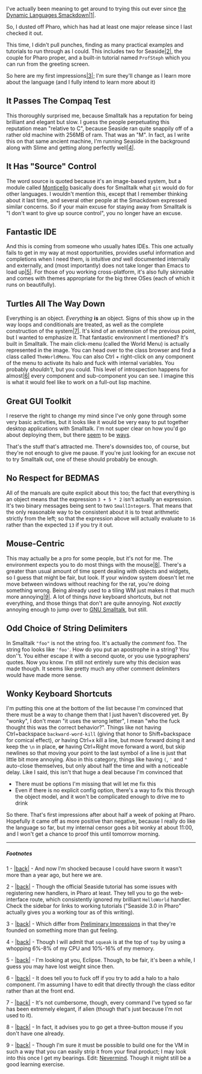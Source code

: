 I've actually been meaning to get around to trying this out ever since [the Dynamic Languages Smackdown](/article?name=language-smackdown.html)<a name="note-Wed-Feb-01-220959EST-2012"></a>[|1|](#foot-Wed-Feb-01-220959EST-2012).

So, I dusted off Pharo, which has had at least one major release since I last checked it out.

This time, I didn't pull punches, finding as many practical examples and tutorials to run through as I could. This includes two for Seaside<a name="note-Wed-Feb-01-221359EST-2012"></a>[|2|](#foot-Wed-Feb-01-221359EST-2012), the couple for Pharo proper, and a built-in tutorial named `ProfSteph` which you can run from the greeting screen.

So here are my first impressions<a name="note-Wed-Feb-01-221734EST-2012"></a>[|3|](#foot-Wed-Feb-01-221734EST-2012); I'm sure they'll change as I learn more about the language (and I fully intend to learn more about it)

## <a name="it-passes-the-compaq-test" href="#it-passes-the-compaq-test"></a>It Passes The Compaq Test

This thoroughly surprised me, because Smalltalk has a reputation for being brilliant and elegant but slow. I guess the people perpetuating this reputation mean "relative to C", because Seaside ran quite snappily off of a rather old machine with 256MB of ram. That was an "M". In fact, as I write this on that same ancient machine, I'm running Seaside in the background along with Slime and getting along perfectly well<a name="note-Wed-Feb-01-222417EST-2012"></a>[|4|](#foot-Wed-Feb-01-222417EST-2012).

## <a name="it-has-source-control" href="#it-has-source-control"></a>It Has "Source" Control

The word source is quoted because it's an image-based system, but a module called [Monticello](http://wiki.squeak.org/squeak/1287) basically does for Smalltalk what `git` would do for other languages. I wouldn't mention this, except that I remember thinking about it last time, and several other people at the Smackdown expressed similar concerns. So if your main excuse for staying away from Smalltalk is "I don't want to give up source control", you no longer have an excuse.

## <a name="fantastic-ide" href="#fantastic-ide"></a>Fantastic IDE

And this is coming from someone who usually hates IDEs. This one actually fails to get in my way at most opportunities, provides useful information and completions when I need them, is intuitive *and* well documented internally and externally, and (most importantly) does not take longer than Emacs to load up<a name="note-Wed-Feb-01-224001EST-2012"></a>[|5|](#foot-Wed-Feb-01-224001EST-2012). For those of you working cross-platform, it's also fully skinnable and comes with themes appropriate for the big three OSes (each of which it runs on beautifully).

## <a name="turtles-all-the-way-down" href="#turtles-all-the-way-down"></a>Turtles All The Way Down

Everything is an object. *Everything* **is** an object. Signs of this show up in the way loops and conditionals are treated, as well as the complete construction of the system<a name="note-Wed-Feb-01-225456EST-2012"></a>[|7|](#foot-Wed-Feb-01-225456EST-2012). It's kind of an extension of the previous point, but I wanted to emphasize it. That fantastic environment I mentioned? It's built in Smalltalk. The main click-menu (called the World Menu) is actually represented in the image. You can head over to the class browser and find a class called `TheWorldMenu`. You can also Ctrl + right-click on any component of the menu to activate its halo and fuck with internal variables. You probably *shouldn't*, but you could. This level of introspection happens for almost<a name="note-Wed-Feb-01-224813EST-2012"></a>[|6|](#foot-Wed-Feb-01-224813EST-2012) every component and sub-component you can see. I imagine this is what it would feel like to work on a full-out lisp machine.

## <a name="great-gui-toolkit" href="#great-gui-toolkit"></a>Great GUI Toolkit

I reserve the right to change my mind since I've only gone through some very basic activities, but it looks like it would be very easy to put together desktop applications with Smalltalk. I'm not super clear on how you'd go about deploying them, but there [seem](http://forum.world.st/Desktop-application-with-Pharo-td3453812.html) to be [ways](http://code.google.com/p/pharo/wiki/HowToDeployAnApplication).

That's the stuff that's attracted me. There's downsides too, of course, but they're not enough to give me pause. If you're just looking for an excuse not to try Smalltalk out, one of these should probably be enough.

## <a name="no-respect-for-bedmas" href="#no-respect-for-bedmas"></a>No Respect for BEDMAS

All of the manuals are quite explicit about this too; the fact that everything is an object means that the expression `3 + 5 * 2` isn't actually an expression. It's two binary messages being sent to two `SmallInteger`s. That means that the only reasonable way to be consistent about it is to treat arithmetic strictly from the left; so that the expression above will actually evaluate to `16` rather than the expected `13` if you try it out.

## <a name="mousecentric" href="#mousecentric"></a>Mouse-Centric

This may actually be a pro for some people, but it's not for me. The environment expects you to do most things with the mouse<a name="note-Wed-Feb-01-233751EST-2012"></a>[|8|](#foot-Wed-Feb-01-233751EST-2012). There's a greater than usual amount of time spent dealing with objects and widgets, so I guess that might be fair, but look. If your window system doesn't let me move between windows without reaching for the rat, you're doing something wrong. Being already used to a tiling WM just makes it that much more annoying<a name="note-Wed-Feb-01-233848EST-2012"></a>[|9|](#foot-Wed-Feb-01-233848EST-2012). A lot of things *have* keyboard shortcuts, but not everything, and those things that don't are quite annoying. Not *exactly* annoying enough to jump over to [GNU Smalltalk](http://smalltalk.gnu.org/), but still.

## <a name="odd-choice-of-string-delimiters" href="#odd-choice-of-string-delimiters"></a>Odd Choice of String Delimiters

In Smalltalk `"foo"` is not the string foo. It's actually the *comment* foo. The string foo looks like `'foo'`. How do you put an apostrophe in a string? You don''t. You either escape it with a second quote, or you use typographers’ quotes. Now you know. I'm still not entirely sure why this decision was made though. It seems like pretty much any other comment delimiters would have made more sense.

## <a name="wonky-keyboard-shortcuts" href="#wonky-keyboard-shortcuts"></a>Wonky Keyboard Shortcuts

I'm putting this one at the bottom of the list because I'm convinced that there must be a way to change them that I just haven't discovered yet. By "wonky", I don't mean "it uses the wrong letter", I mean "who the fuck thought this was the correct behavior?". Things like not having Ctrl+backspace `backward-word-kill` (giving that honor to Shift+backspace for comical effect), *or* having Ctrl+x kill a line, but move forward doing it and keep the `\n` in place, **or** having Ctrl+Right move forward a word, but skip newlines so that moving your point to the last symbol of a line is just that little bit more annoying. Also in this category, things like having `(`, `'` and `"` auto-close themselves, but only about half the time and with a noticeable delay. Like I said, this isn't that huge a deal because I'm convinced that


- There must be options I'm missing that will let me fix this
- Even if there is no explicit config option, there's a way to fix this through the object model, and it won't be complicated enough to drive me to drink


So there. That's first impressions after about half a week of poking at Pharo. Hopefully it came off as more positive than negative, because I really do like the language so far, but my internal censor goes a bit wonky at about 11:00, and I won't get a chance to proof this until tomorrow morning.

* * *
##### Footnotes

1 - <a name="foot-Wed-Feb-01-220959EST-2012"></a>[|back|](#note-Wed-Feb-01-220959EST-2012) - And now I'm shocked because I could have sworn it wasn't more than a year ago, but here we are.

2 - <a name="foot-Wed-Feb-01-221359EST-2012"></a>[|back|](#note-Wed-Feb-01-221359EST-2012) - Though the official Seaside tutorial has some issues with registering new handlers, in Pharo at least. They tell you to go the web-interface route, which consistently ignored my brilliant `HelloWorld` handler. Check the sidebar for links to working tutorials ("Seaside 3.0 in Pharo" actually gives you a working tour as of this writing).

3 - <a name="foot-Wed-Feb-01-221734EST-2012"></a>[|back|](#note-Wed-Feb-01-221734EST-2012) - Which differ from [Preliminary Impressions](/article?name=language-smackdown.html) in that they're founded on something more than gut feeling.

4 - <a name="foot-Wed-Feb-01-222417EST-2012"></a>[|back|](#note-Wed-Feb-01-222417EST-2012) - Though I will admit that `squeak` is at the top of `top` by using a whopping 6%-8% of my CPU and 10%-16% of my memory.

5 - <a name="foot-Wed-Feb-01-224001EST-2012"></a>[|back|](#note-Wed-Feb-01-224001EST-2012) - I'm looking at you, Eclipse. Though, to be fair, it's been a while, I guess you may have lost weight since then.

6 - <a name="foot-Wed-Feb-01-224813EST-2012"></a>[|back|](#note-Wed-Feb-01-224813EST-2012) - It does tell you to fuck off if you try to add a halo to a halo component. I'm assuming I have to edit that directly through the class editor rather than at the front end.

7 - <a name="foot-Wed-Feb-01-225456EST-2012"></a>[|back|](#note-Wed-Feb-01-225456EST-2012) - It's not cumbersome, though, every command I've typed so far has been extremely elegant, if alien (though that's just because I'm not used to it).

8 - <a name="foot-Wed-Feb-01-233751EST-2012"></a>[|back|](#note-Wed-Feb-01-233751EST-2012) - In fact, it advises you to go get a three-button mouse if you don't have one already.

9 - <a name="foot-Wed-Feb-01-233848EST-2012"></a>[|back|](#note-Wed-Feb-01-233848EST-2012) - Though I'm sure it must be possible to build one for the VM in such a way that you can easily strip it from your final product; I may look into this once I get my bearings. Edit: [Nevermind](http://forum.world.st/Tiling-Window-Manager-status-update-td3561695.html). Though it might still be a good learning exercise.
